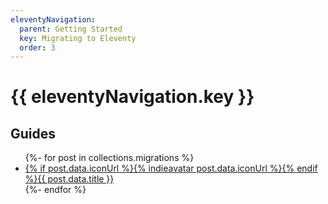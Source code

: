 ```yaml
---
eleventyNavigation:
  parent: Getting Started
  key: Migrating to Eleventy
  order: 3
---
```


# {{ eleventyNavigation.key }}

## Guides

<ul class="list-bare">
{%- for post in collections.migrations %}
	<li><a href="{{ post.url }}">{% if post.data.iconUrl %}{% indieavatar post.data.iconUrl %}{% endif %}{{ post.data.title }}</a></li>
{%- endfor %}
</ul>

